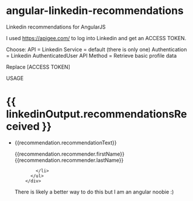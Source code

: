 # angular-linkedin-recommendations
Linkedin recommendations for AngularJS

I used https://apigee.com/ to log into Linkedin and get an ACCESS TOKEN.

Choose:
API = Linkedin
Service = default (there is only one)
Authentication = Linkedin AuthenticatedUser
API Method = Retrieve basic profile data

Replace [ACCESS TOKEN]

USAGE
        <div ng-controller="linkedinOutput as linkedin">
          <h1>{{ linkedinOutput.recommendationsReceived }}</h1>
          <ul>
            <li ng-repeat="recommendation in myRecommendations">
              <p>{{recommendation.recommendationText}}</p>
              <p>{{recommendation.recommender.firstName}} {{recommendation.recommender.lastName}}</p>

            </li>
          </ul>
        </div>

There is likely a better way to do this but I am an angular noobie :)

